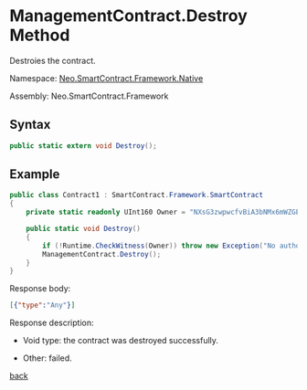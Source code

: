 # ManagementContract.Destroy Method

Destroies the contract.

Namespace: [Neo.SmartContract.Framework.Native](../../native.md)

Assembly: Neo.SmartContract.Framework

## Syntax

```c#
public static extern void Destroy();
```

## Example

```c#
public class Contract1 : SmartContract.Framework.SmartContract
{
    private static readonly UInt160 Owner = "NXsG3zwpwcfvBiA3bNMx6mWZGEro9ZqTqM".ToScriptHash();

    public static void Destroy()
    {
        if (!Runtime.CheckWitness(Owner)) throw new Exception("No authorization.");
        ManagementContract.Destroy();
    }
}
```

Response body:

```json
[{"type":"Any"}]
```

Response description:

- Void type: the contract was destroyed successfully.

- Other: failed.

[back](../ContractManagement.md)